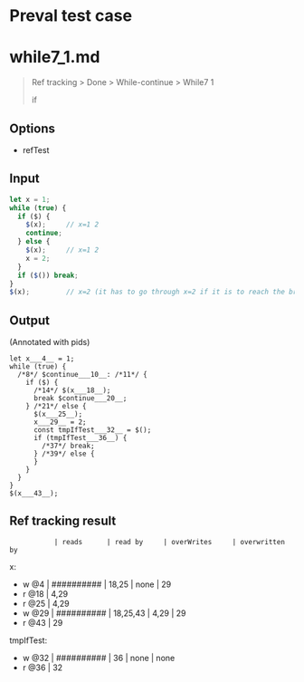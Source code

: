 # Preval test case

# while7_1.md

> Ref tracking > Done > While-continue > While7 1
>
> if

## Options

- refTest

## Input

`````js filename=intro
let x = 1;
while (true) {
  if ($) {
    $(x);     // x=1 2
    continue;
  } else {
    $(x);     // x=1 2
    x = 2;
  }
  if ($()) break;
}
$(x);         // x=2 (it has to go through x=2 if it is to reach the break)
`````


## Output

(Annotated with pids)

`````filename=intro
let x___4__ = 1;
while (true) {
  /*8*/ $continue___10__: /*11*/ {
    if ($) {
      /*14*/ $(x___18__);
      break $continue___20__;
    } /*21*/ else {
      $(x___25__);
      x___29__ = 2;
      const tmpIfTest___32__ = $();
      if (tmpIfTest___36__) {
        /*37*/ break;
      } /*39*/ else {
      }
    }
  }
}
$(x___43__);
`````


## Ref tracking result


               | reads      | read by     | overWrites     | overwritten by
x:
  - w @4       | ########## | 18,25       | none           | 29
  - r @18      | 4,29
  - r @25      | 4,29
  - w @29      | ########## | 18,25,43    | 4,29           | 29
  - r @43      | 29

tmpIfTest:
  - w @32      | ########## | 36          | none           | none
  - r @36      | 32
